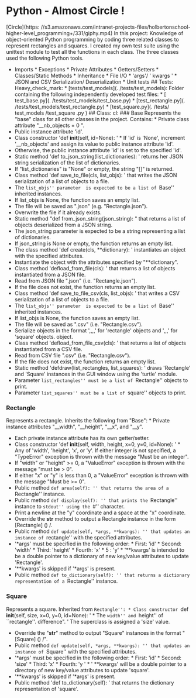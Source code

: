 # Python - Almost Circle !
[Circle](https: //s3.amazonaws.com/intranet-projects-files/holbertonschool-higher-level_programming+/331/giphy.mp4) In this project: Knowledge of object-oriented Python  programming by coding three related classes to represent rectangles and squares.
 I created my own test suite using the unittest module to test all the functions in each class.
 The three classes used the following Python tools.
 * Imports * Exceptions * Private Attributes * Getters/Setters * Classes/Static Methods * Inheritance * File I/O * 'args'/ ' kwargs ' * JSON and CSV Serialization/ Deserialization * Unit tests ## Tests: Heavy_check_mark: * [tests/test_models](.
/tests/test_models): Folder containing the following independently developed test files: * [ test_base.py](.
/tests/test_models/test_base.py) * [test_rectangle.py](.
/tests/test_models/test_rectangle.py) * [test_square.py](.
/tests/ test_models /test_square .py ) ## Class: cl: ### Base Represents the "base" class for all other classes in the project.
 Contains: * Private class attribute "__nb_objects = 0 ".
 * Public instance attribute 'id'.
 * Class constructor 'def __init__(self, id=None): ' * If 'id' is 'None', increment '__nb_objects' and assign its value to  public instance attribute 'id'.
 * Otherwise,  the public instance attribute 'id' is set to the specified 'id'.
 * Static method 'def to_json_string(list_dictionaries): ' returns her JSON string serialization of the list of dictionaries.
 * If "list_dictionaries" is "None" or empty,  the string "[]" is returned.
 * Class method 'def save_to_file(cls, list_objs): ' that writes the JSON serialization of a list of objects to a file.
 * The ``list_objs'' parameter  is expected to be a list of ``Base'' inherited instances.
 * If list_objs is None, the function saves an empty list.
 * The file will be saved as ".json" (e.g.
 "Rectangle.json").
 * Overwrite the file if it already exists.
 * Static method "def from_json_string(json_string): " that returns a list of objects deserialized from a JSON string.
 * The json_string parameter  is expected to be a string representing a list of dictionaries.
 * If json_string is None or empty, the function returns an empty list.
 * The class method 'def create(cls, **dictionary): '  instantiates an object with the specified attributes.
 * Instantiate the object with the attributes specified by "**dictionary".
 * Class method 'defload_from_file(cls): ' that returns a list of objects instantiated from a JSON file.
 * Read from  JSON file ".json" (i.e.
 "Rectangle.json").
 * If the file does not exist, the function returns an empty list.
 * Class method 'def save_to_file_csv(cls, list_objs): ' that writes a CSV serialization of a list of objects to a file.
 * The ``list_objs'' parameter  is expected to be a list of ``Base'' inherited instances.
 * If list_objs is None, the function saves an empty list.
 * The file will be saved as ".csv" (i.e.
 "Rectangle.csv").
 * Serialize objects in the format ',,,,' for 'rectangle' objects and ',,,' for 'square' objects.
 object.
 * Class method 'defload_from_file_csv(cls): ' that returns a list of objects instantiated from a CSV file.
 * Read from  CSV file ".csv" (i.e.
 "Rectangle.csv").
 * If the file does not exist, the function returns an empty list.
 * Static method 'defdraw(list_rectangles, list_squares): ' draws 'Rectangle' and 'Square' instances in the GUI window using the 'turtle' module.
 * Parameter ``list_rectangles'' must be a list of ``Rectangle'' objects to print.
 * Parameter ``list_squares'' must be a list of ``square'' objects to print.


### Rectangle 
Represents a rectangle.
Inherits the following from "Base": * Private instance attributes "__width", "__height", "__x", and "__y".
 * Each private instance attribute has its own getter/setter.
 * Class constructor 'def __init__(self, width, height, x=0, y=0, id=None): ' * Any of 'width', 'height', 'x', or 'y'.
 If either integer is not specified, a "TypeError" exception is thrown with the message "Must be an integer".
  * If "width" or "height" >= 0, a "ValueError" exception is thrown with the message "must be > 0".
 * If either "x" or "y" is less than 0,  a "ValueError" exception is thrown with the message "Must be >= 0".
 * Public method ``def area(self): '' that returns the area of ​​a ``Rectangle'' instance.
 * Public method ``def display(self): '' that prints the ``Rectangle'' instance to ``stdout'' using the ``#'' character.
 * Print a newline at the "y" coordinate and a space at the "x" coordinate.
 * Override the __str__ method to output a Rectangle instance in the form [Rectangle] () /.
 * Public method ``def update(self, *args, **kwargs): '' that updates an instance of ``rectangle'' with the specified attributes.
 * '*args' must be specified in the following order: * First: 'id' * Second: 'width' * Third: 'height' * Fourth: 'x' * 5 : 'y' * '**kwargs' is intended to be a double pointer to a dictionary of new key/value attributes to update 'Rectangle'.
 * '**kwargs' is skipped if '*args' is present.
 * Public method ``def to_dictionary(self): '' that returns a dictionary representation of a ``Rectangle'' instance.


### Square 

Represents a square.
Inherited from ``Rectangle'': * Class constructor ``def __init__(self, size, x=0, y=0, id=None): ' * The ``width'' and ``height'' of ``rectangle''.
 difference".
 ' The superclass is assigned a 'size' value.
 * Override the "__str__" method to output "Square" instances in the format "[Square] () /".
 * Public method ``def update(self, *args, **kwargs): '' that updates an instance of ``Square'' with the specified attributes.
 * '*args' must be specified in the following order: * First: 'id' * Second: 'size' * Third: 'x' * Fourth: 'y ' * ' **kwargs' will be a double pointer to a directory of new key/value attributes to update 'square'.
 * '**kwargs' is skipped if '*args' is present.
 * Public method 'def to_dictionary(self): ' that returns the dictionary representation of 'square'.


